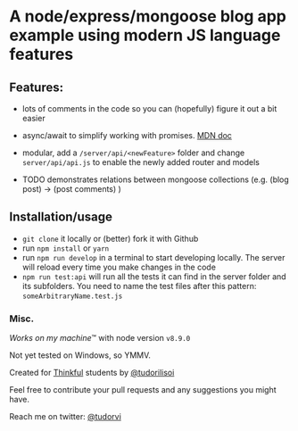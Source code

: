 # A node/express/mongoose blog app example using modern JS language features

## Features:
 
 - lots of comments in the code so you can (hopefully) figure it out a bit easier
 - async/await to simplify working with promises. 
 [MDN doc](https://developer.mozilla.org/en-US/docs/Web/JavaScript/Reference/Statements/async_function)

 - modular, add a `/server/api/<newFeature>` folder and change `server/api/api.js` to enable the newly added router and models
 - TODO demonstrates relations between mongoose collections (e.g. (blog post) -> (post comments) )
 
## Installation/usage

- `git clone` it locally or (better) fork it with Github
- run `npm install` or `yarn` 
- run `npm run develop` in a terminal to start developing locally. The server will reload every time you make changes in the code
- `npm run test:api` will run all the tests it can find in the server folder and its subfolders. You need to name the test files after this pattern: `someArbitraryName.test.js`

### Misc.

*Works on my machine*™ with node version `v8.9.0` 

Not yet tested on Windows, so YMMV.

Created for [Thinkful](https://github.com/Thinkful-Ed) students by [@tudorilisoi](https://github.com/tudorilisoi)

Feel free to contribute your pull requests and any suggestions you might have.

Reach me on twitter: [@tudorvi](https://twitter.com/tudorvi)



